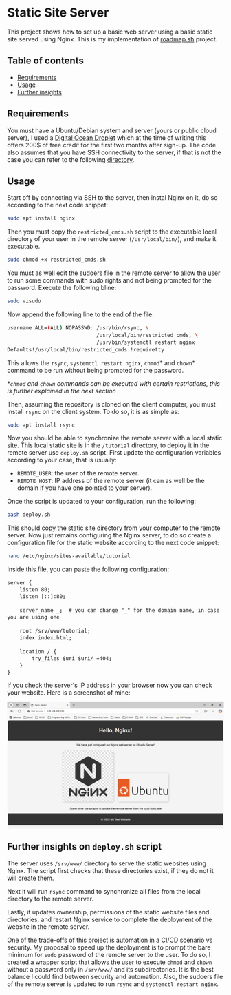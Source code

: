 # Static Site Server

This project shows how to set up a basic web server using a basic static site served using Nginx. This is my implementation of [roadmap.sh](https://roadmap.sh/projects/static-site-server) project.

## Table of contents
- [Requirements](#requirements)
- [Usage](#usage)
- [Further insights](#dockerfile-insights)

## Requirements
You must have a Ubuntu/Debian system and server (yours or public cloud server), I used a [Digital Ocean Droplet](https://www.digitalocean.com/products/droplets) which at the time of writing this offers 200$ of free credit for the first two months after sign-up. The code also assumes that you have SSH connectivity to the server, if that is not the case you can refer to the following [directory](../ssh-remote-server-setup/).

## Usage
Start off by connecting via SSH to the server, then instal Nginx on it, do so according to the next code snippet:
```bash
sudo apt install nginx
```

Then you must copy the `restricted_cmds.sh` script to the executable local directory of your user in the remote server (`/usr/local/bin/`), and make it executable.

```bash
sudo chmod +x restricted_cmds.sh
```

You must as well edit the sudoers file in the remote server to allow the user to run some commands with sudo rights and not being prompted for the password. Execute the following bline:
```bash
sudo visudo
```

Now append the following line to the end of the file:
```bash
username ALL=(ALL) NOPASSWD: /usr/bin/rsync, \
                             /usr/local/bin/restricted_cmds, \
                             /usr/bin/systemctl restart nginx
Defaults!/usr/local/bin/restricted_cmds !requiretty
```

This allows the `rsync`, `systemctl restart nginx`, `chmod`* and `chown`* command to be run without being prompted for the password.

**`chmod` and `chown` commands can be executed with certain restrictions, this is further explained in the next section*

Then, assuming the repository is cloned on the client computer, you must install `rsync` on the client system. To do so, it is as simple as:
```bash
sudo apt install rsync
```

Now you should be able to synchronize the remote server with a local static site. This local static site is in the `/tutorial` directory, to deploy it in the remote server use `deploy.sh` script. First update the configuration variables according to your case, that is usually:
- `REMOTE_USER`: the user of the remote server.
- `REMOTE_HOST`: IP address of the remote server (it can as well be the domain if you have one pointed to your server).

Once the script is updated to your configuration, run the following:
```bash
bash deploy.sh
```

This should copy the static site directory from your computer to the remote server. Now just remains configuring the Nginx server, to do so create a configuration file for the static website according to the next code snippet:

```bash
nano /etc/nginx/sites-available/tutorial
```

Inside this file, you can paste the following configuration:
```nginx
server {
    listen 80;
    listen [::]:80;

    server_name _;  # you can change "_" for the domain name, in case you are using one

    root /srv/www/tutorial;
    index index.html;

    location / {
        try_files $uri $uri/ =404;
    }
}
```

If you check the server's IP address in your browser now you can check your website. Here is a screenshot of mine:

<img src="img/website-screenshot.png" width="800" align="center">

## Further insights on `deploy.sh` script
The server uses `/srv/www/` directory to serve the static websites using Nginx. The script first checks that these directories exist, if they do not it will create them.

Next it will run `rsync` command to synchronize all files from the local directory to the remote server.

Lastly, it updates ownership, permissions of the static website files and directories, and restart Nginx service to complete the deployment of the website in the remote server.

One of the trade-offs of this project is automation in a CI/CD scenario vs security. My proposal to speed up the deployment is to prompt the bare minimum for `sudo` password of the remote server to the user. To do so, I created a wrapper script that allows the user to execute `chmod` and `chown` without a password only in `/srv/www/` and its subdirectories. It is the best balance I could find between security and automation. Also, the sudoers file of the remote server is updated to run `rsync` and `systemctl restart nginx`.
